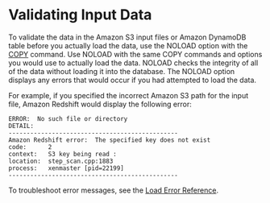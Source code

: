 # Validating Input Data<a name="t_Validating_input_files"></a>

To validate the data in the Amazon S3 input files or Amazon DynamoDB table before you actually load the data, use the NOLOAD option with the [COPY](r_COPY.md) command\. Use NOLOAD with the same COPY commands and options you would use to actually load the data\. NOLOAD checks the integrity of all of the data without loading it into the database\. The NOLOAD option displays any errors that would occur if you had attempted to load the data\.

For example, if you specified the incorrect Amazon S3 path for the input file, Amazon Redshift would display the following error:

```
ERROR:  No such file or directory
DETAIL:
-----------------------------------------------
Amazon Redshift error:  The specified key does not exist
code:      2
context:   S3 key being read :
location:  step_scan.cpp:1883
process:   xenmaster [pid=22199]
-----------------------------------------------
```

To troubleshoot error messages, see the [Load Error Reference](r_Load_Error_Reference.md)\. 